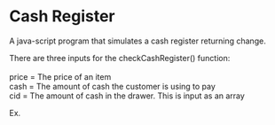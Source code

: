 # Cash Register
A java-script program that simulates a cash register returning change.

There are three inputs for the checkCashRegister() function:
<br><br>
price = The price of an item
<br>
cash = The amount of cash the customer is using to pay
<br>
cid = The amount of cash in the drawer. This is input as an array

Ex.


